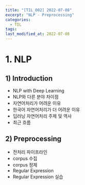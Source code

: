 ```yaml
---
title: "[TIL_002] 2022-07-08"
excerpt: "NLP - Preprocessing"
categories:
  - TIL
tags:
last_modified_at: 2022-07-08
---
```


# 1. NLP

## 1) Introduction

+ NLP with Deep Learning
+ NLP와 다른 분야 차이점
+ 자연어처리가 어려운 이유
+ 한국어 자연어처리가 더 어려운 이유
+ 딥러닝 자연어처리 주제 및 역사
+ 최근 흐름

## 2) Preprocessing

+ 전처리 파이프라인
+ corpus 수집
+ corpus 정제
+ Regular Expression
+ Regular Expression 실습
